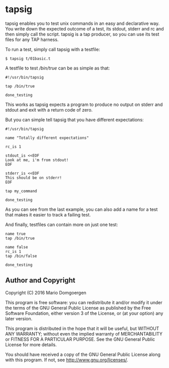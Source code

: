 # tapsig

tapsig enables you to test unix commands in an easy and declarative way. You
write down the expected outcome of a test, its stdout, stderr and rc and then
simply call the script. tapsig is a tap producer, so you can use its test files
for any TAP harness.

To run a test, simply call tapsig with a testfile:

```
$ tapsig t/01basic.t
```

A testfile to test _/bin/true_ can be as simple as that:

```
#!/usr/bin/tapsig

tap /bin/true

done_testing
```

This works as tapsig expects a program to produce no output on stderr
and stdout and exit with a return code of zero.

But you can simple tell tapsig that you have different expectations:

```
#!/usr/bin/tapsig

name "Totally different expectations"

rc_is 1

stdout_is <<EOF
Look at me, i'm from stdout!
EOF

stderr_is <<EOF
This should be on stderr!
EOF

tap my_command

done_testing
```

As you can see from the last example, you can also add a name for a test that
makes it easier to track a failing test.

And finally, testfiles can contain more on just one test:

```
name true
tap /bin/true

name false
rc_is 1
tap /bin/false

done_testing
```

## Author and Copyright

Copyright (C) 2016 Mario Domgoergen

This program is free software: you can redistribute it and/or modify
it under the terms of the GNU General Public License as published by
the Free Software Foundation, either version 3 of the License, or
(at your option) any later version.

This program is distributed in the hope that it will be useful,
but WITHOUT ANY WARRANTY; without even the implied warranty of
MERCHANTABILITY or FITNESS FOR A PARTICULAR PURPOSE.  See the
GNU General Public License for more details.

You should have received a copy of the GNU General Public License
along with this program.  If not, see http://www.gnu.org/licenses/.
